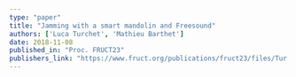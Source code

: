 ```yaml
---
type: "paper"
title: "Jamming with a smart mandolin and Freesound"
authors: ['Luca Turchet', 'Mathieu Barthet']
date: 2018-11-08
published_in: "Proc. FRUCT23"
publishers_link: "https://www.fruct.org/publications/fruct23/files/Tur.pdf"
---
```

